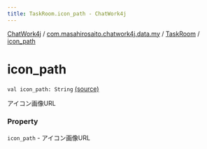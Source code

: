 ```yaml
---
title: TaskRoom.icon_path - ChatWork4j
---
```


[ChatWork4j](../../index.md) / [com.masahirosaito.chatwork4j.data.my](../index.md) / [TaskRoom](index.md) / [icon_path](.)

# icon_path

`val icon_path: String` [(source)](https://github.com/MasahiroSaito/ChatWork4j/tree/master/src/main/kotlin/com/masahirosaito/chatwork4j/data/my/TaskRoom.kt#L13)

アイコン画像URL

### Property

`icon_path` - アイコン画像URL